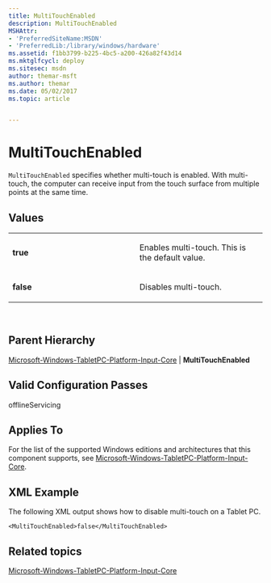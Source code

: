 ```yaml
---
title: MultiTouchEnabled
description: MultiTouchEnabled
MSHAttr:
- 'PreferredSiteName:MSDN'
- 'PreferredLib:/library/windows/hardware'
ms.assetid: f1bb3799-b225-4bc5-a200-426a82f43d14
ms.mktglfcycl: deploy
ms.sitesec: msdn
author: themar-msft
ms.author: themar
ms.date: 05/02/2017
ms.topic: article


---
```


# MultiTouchEnabled


`MultiTouchEnabled` specifies whether multi-touch is enabled. With multi-touch, the computer can receive input from the touch surface from multiple points at the same time.

## Values


<table>
<colgroup>
<col width="50%" />
<col width="50%" />
</colgroup>
<tbody>
<tr class="odd">
<td><p><strong>true</strong></p></td>
<td><p>Enables multi-touch. This is the default value.</p></td>
</tr>
<tr class="even">
<td><p><strong>false</strong></p></td>
<td><p>Disables multi-touch.</p></td>
</tr>
</tbody>
</table>

 

## Parent Hierarchy


[Microsoft-Windows-TabletPC-Platform-Input-Core](microsoft-windows-tabletpc-platform-input-core.md) | **MultiTouchEnabled**

## Valid Configuration Passes


offlineServicing

## Applies To


For the list of the supported Windows editions and architectures that this component supports, see [Microsoft-Windows-TabletPC-Platform-Input-Core](microsoft-windows-tabletpc-platform-input-core.md).

## XML Example


The following XML output shows how to disable multi-touch on a Tablet PC.

```
<MultiTouchEnabled>false</MultiTouchEnabled>
```

## Related topics


[Microsoft-Windows-TabletPC-Platform-Input-Core](microsoft-windows-tabletpc-platform-input-core.md)

 

 







